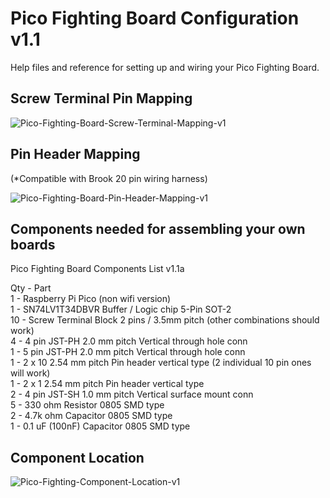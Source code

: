 # Pico Fighting Board Configuration v1.1
Help files and reference for setting up and wiring your Pico Fighting Board.

## Screw Terminal Pin Mapping

![Pico-Fighting-Board-Screw-Terminal-Mapping-v1](https://user-images.githubusercontent.com/49738515/233309032-99b0f03c-7248-40c3-b073-781896493ab5.jpg)


## Pin Header Mapping 
(*Compatible with Brook 20 pin wiring harness)

![Pico-Fighting-Board-Pin-Header-Mapping-v1](https://user-images.githubusercontent.com/49738515/233307711-99bbb33f-7736-4dd6-b226-11b4e7252485.jpg)

## Components needed for assembling your own boards

Pico Fighting Board Components List v1.1a

Qty - Part
<br>1 - Raspberry Pi Pico (non wifi version)
<br>1 - SN74LV1T34DBVR Buffer / Logic chip 5-Pin SOT-2
<br>10 - Screw Terminal Block 2 pins / 3.5mm pitch (other combinations should work)
<br>4 - 4 pin JST-PH 2.0 mm pitch Vertical through hole conn
<br>1 - 5 pin JST-PH 2.0 mm pitch Vertical through hole conn
<br>1 - 2 x 10 2.54 mm pitch Pin header vertical type (2 individual 10 pin ones will work)
<br>1 - 2 x 1 2.54 mm pitch Pin header vertical type
<br>2 - 4 pin JST-SH 1.0 mm pitch Vertical surface mount conn
<br>5 - 330 ohm Resistor 0805 SMD type
<br>2 - 4.7k ohm Capacitor 0805 SMD type
<br>1 - 0.1 uF (100nF) Capacitor 0805 SMD type

## Component Location

![Pico-Fighting-Component-Location-v1](https://user-images.githubusercontent.com/49738515/233525064-eb9c1e33-8178-4de3-836f-724313b14e46.jpg)
